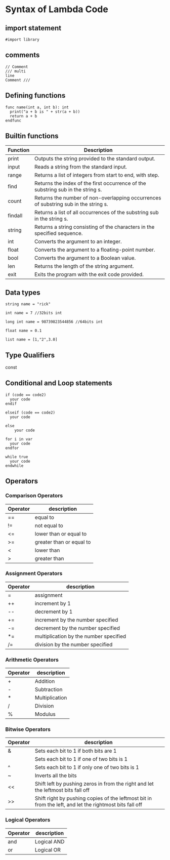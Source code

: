 # Syntax of Lambda Code
## import statement
```
#import library 
```

## comments
```
// Comment
/// multi  
line
Comment ///
```
## Defining functions
```
func name(int a, int b): int
  print("a + b is " + str(a + b))
  return a + b
endfunc
```
## Builtin functions

Function | Description   
--- | ---
print         | Outputs the string provided to the standard output.
input      | Reads a string from the standard input.      
range | Returns a list of integers from start to end, with step.
find | Returns the index of the first occurrence of the substring sub in the string s.
count | Returns the number of non-overlapping occurrences of substring sub in the string s.
findall | Returns a list of all occurrences of the substring sub in the string s.
string | Returns a string consisting of the characters in the specified sequence.
int | Converts the argument to an integer.
float | Converts the argument to a floating-point number.
bool | Converts the argument to a Boolean value.
len | Returns the length of the string argument.
exit | Exits the program with the exit code provided. 

## Data types
```
string name = "rick"
```
```
int name = 7 //32bits int
```
```
long int name = 98739823544856 //64bits int
```
```
float name = 0.1
```
```
list name = [1,"2",3.0]
```
## Type Qualifiers
const

## Conditional and Loop statements
```
if (code == code2)
  your code
endif
```
```
elseif (code == code2)
  your code
```
```
else 
    your code
```
```
for i in var
  your code
endfor
```
```
while true
  your code
endwhile
```

## Operators

### Comparison Operators
Operator | description
--- | ---
== | equal to<br>
!= | not equal to<br>
<= | lower than or equal to<br>
\>= | greater than or equal to<br>
< | lower than <br>
\> | greater than <br>

### Assignment Operators
Operator | description
--- | ---
= |assignment <br>
++ |increment by 1 <br>
-- |decrement by 1 <br>
+= |increment by the number specified<br>
-= |decrement by the number specified<br>
*= |multiplication by the number specified<br>
/= |division by the number specified<br>

### Arithmetic Operators
Operator | description
--- | ---
\+ |Addition<br>
\- |Subtraction<br>
\* |Multiplication<br>
\/ |Division<br>
% |Modulus

### Bitwise Operators
Operator | description
--- | ---
& |Sets each bit to 1 if both bits are 1<br>
| |Sets each bit to 1 if one of two bits is 1<br>
^ |Sets each bit to 1 if only one of two bits is 1<br>
~ |Inverts all the bits<br>
<< |Shift left by pushing zeros in from the right and let the leftmost bits fall off<br>
\>> |Shift right by pushing copies of the leftmost bit in from the left, and let the rightmost bits fall off

### Logical Operators
Operator | description
--- | ---
and | Logical AND
or | Logical OR

